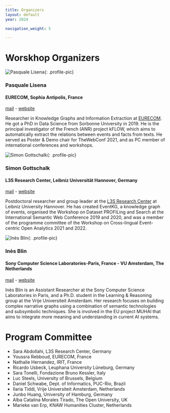 ```yaml
---
title: Organizers
layout: default
year: 2024

navigation_weight: 5

---
```


# Worskhop Organizers

<section markdown="1">

![Pasquale Lisena](https://pbs.twimg.com/profile_images/1479474385090142213/t2LttOrX_400x400.jpg){: .profile-pic}
### Pasquale Lisena
#### EURECOM, Sophia Antipolis, France
[mail](mailto:pasquale.lisena@eurecom.fr) - [website](https://github.com/pasqLisena)

<p class="textblock" markdown="1">

Researcher in Knowledge Graphs and Information Extraction at [EURECOM](https://www.eurecom.fr/).
He got a PhD in Data Science from Sorbonne University in 2019. He is the principal investigator of the French (ANR) project kFLOW, which aims to automatically extract the relations between events and facts from texts. He served as Poster & Demo chair for TheWebConf 2021, and as PC member of international conferences and workshops.

</p>

</section>

<section markdown="1">

![Simon Gottschalk](https://personal.l3s.uni-hannover.de/~gottschalk/img/passfoto_quadratisch.png){: .profile-pic}
### Simon Gottschalk
#### L3S Research Center, Leibniz Universität Hannover, Germany
[mail](mailto:gottschalk@l3s.de) - [website](https://personal.l3s.uni-hannover.de/~gottschalk/)

<p class="textblock" markdown="1">

Postdoctoral researcher and group leader at the [L3S Research Center](https://www.l3s.de/en) at Leibniz University Hannover. He has created EventKG, a knowledge graph of events, organised the Workshop on Dataset PROFILing and Search at the International Semantic Web Conference 2019 and 2020, and was a member of the programme committee of the Workshop on Cross-lingual Event-centric Open Analytics 2021 and 2022.

</p>

</section>

<section markdown="1">

![Inès Blin](https://muhai.org/templates/yootheme/cache/01/IMG_0191_Ines_Blin-0151cc69.webp){: .profile-pic}
### Inès Blin
#### Sony Computer Science Laboratories-Paris, France - VU Amsterdam, The Netherlands

[mail](mailto:i.blin@vu.nl) - [website](i.blin@vu.nl )

<p class="textblock" markdown="1">

Inès Blin is an Assistant Researcher at the Sony Computer Science Laboratories in Paris, and a Ph.D. student in the Learning & Reasoning group at the Vrije Universiteit Amsterdam. Her research focuses on building complex narrative graphs using a combination of semantic technologies and subsymbolic techniques. She is involved in the EU project MUHAI that aims to integrate more meaning and understanding in current AI systems.

</p>

</section>

# Program Committee

* Sara Abdollahi, L3S Research Center, Germany
* Youssra Rebboud, EURECOM, France
* Nathalie Hernandez, IRIT, France
* Ricardo Usbeck, Leuphana University Lüneburg, Germany
* Sara Tonelli, Fondazione Bruno Kessler, Italy
* Luc Steels, University of Brussels, Belgium
* Daniel Schwabe, Dept. of Informatics, PUC-Rio, Brazil
* Ilaria Tiddi, Vrije Universiteit Amsterdam, Netherlands
* Junbo Huang, University of Hamburg, Germany
* Alba Catalina Morales Tirado, The Open University, UK
* Marieke van Erp, KNAW Humanities Cluster, Netherlands
